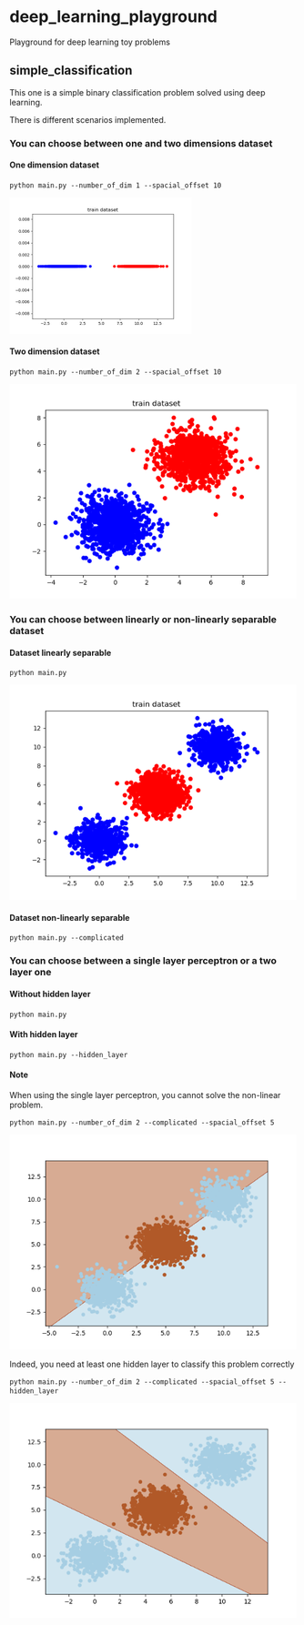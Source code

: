 # deep\_learning\_playground
 Playground for deep learning toy problems

## simple\_classification

This one is a simple binary classification problem solved using deep learning.

There is different scenarios implemented.

### You can choose between one and two dimensions dataset

#### One dimension dataset
```
python main.py --number_of_dim 1 --spacial_offset 10
```
<img src="images/one_dimension_dataset.png" alt="images/one_dimension_dataset.png" width="320" height="240"/>

#### Two dimension dataset
```
python main.py --number_of_dim 2 --spacial_offset 10
```
![alt text](images/two_dimensions_dataset.png)

### You can choose between linearly or non-linearly separable dataset

#### Dataset linearly separable
```
python main.py
```
![alt text](images/complicated_dataset.png)

#### Dataset non-linearly separable
```
python main.py --complicated
```

### You can choose between a single layer perceptron or a two layer one

#### Without hidden layer
```
python main.py
```

#### With hidden layer
```
python main.py --hidden_layer
```

#### Note
When using the single layer perceptron, you cannot solve the non-linear problem.
```
python main.py --number_of_dim 2 --complicated --spacial_offset 5
```
![alt text](images/decision_boundary_simple_perceptron.png)

Indeed, you need at least one hidden layer to classify this problem correctly
```
python main.py --number_of_dim 2 --complicated --spacial_offset 5 --hidden_layer
```
![alt text](images/decision_boundary_multilayer_perceptron.png)

